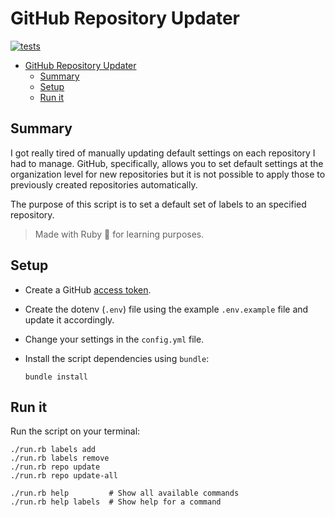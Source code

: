 <!-- omit in toc -->

# GitHub Repository Updater

[![tests](https://github.com/angelmadames/github-repo-updater/actions/workflows/rubocop.yml/badge.svg)](https://github.com/angelmadames/github-repo-updater/actions/workflows/rubocop.yml)

<!-- omit in toc -->
- [GitHub Repository Updater](#github-repository-updater)
  - [Summary](#summary)
  - [Setup](#setup)
  - [Run it](#run-it)

## Summary

I got really tired of manually updating default settings on each repository
I had to manage. GitHub, specifically, allows you to set default settings
at the organization level for new repositories but it is not possible to
apply those to previously created repositories automatically.

The purpose of this script is to set a default set of labels
to an specified repository.

> Made with Ruby :gem: for learning purposes.

## Setup

- Create a GitHub [access token](https://github.com/settings/tokens).
- Create the dotenv (`.env`) file using the example `.env.example`
  file and update it accordingly.
- Change your settings in the `config.yml` file.
- Install the script dependencies using `bundle`:

  ```shell
  bundle install
  ```

## Run it

Run the script on your terminal:

```shell
./run.rb labels add
./run.rb labels remove
./run.rb repo update
./run.rb repo update-all

./run.rb help         # Show all available commands
./run.rb help labels  # Show help for a command
```
